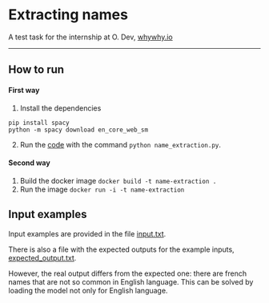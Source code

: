 # Extracting names
A test task for the internship at O. Dev, [whywhy.io](whywhy.io)

---

## How to run
#### First way
1. Install the dependencies 
```
pip install spacy
python -m spacy download en_core_web_sm
```
2. Run the [code](../name_extraction.py) with the command `python name_extraction.py`.

#### Second way
1. Build the docker image `docker build -t name-extraction .`
2. Run the image `docker run -i -t name-extraction`

## Input examples
Input examples are provided in the file [input.txt](../input.txt).

There is also a file with the expected outputs for the example inputs, [expected_output.txt](../expected_output.txt).

However, the real output differs from the expected one: there are french names that are not so common in English language. This can be solved by loading the model not only for English language.
